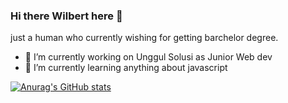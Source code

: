 ### Hi there Wilbert here 👋

just a human who currently wishing for getting barchelor degree. 

- 🔭 I’m currently working on Unggul Solusi as Junior Web dev
- 🌱 I’m currently learning anything about javascript


[![Anurag's GitHub stats](https://github-readme-stats.vercel.app/api?username=kerbaudisko21)](https://github.com/anuraghazra/github-readme-stats)
